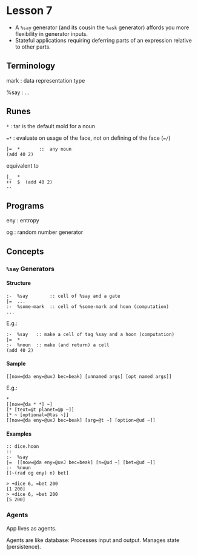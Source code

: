 # Lesson 7

- A `%say` generator (and its cousin the `%ask` generator) affords you more flexibility in generator inputs.
- Stateful applications requiring deferring parts of an expression relative to other parts.

## Terminology

mark
: data representation type

%say
: ...

## Runes

`*`
: tar is the default mold for a noun

`=*`
: evaluate on usage of the face, not on defining of the face (`=/`)

```hoon
|=  *       ::  any noun
(add 40 2)
```
equivalent to
```hoon
|_  *
++  $  (add 40 2)
--
```

## Programs

eny
: entropy

og
: random number generator


## Concepts

### `%say` Generators

#### Structure
```hoon
:-  %say        :: cell of %say and a gate
|=  ...
:-  %some-mark  :: cell of %some-mark and hoon (computation)
...
```
E.g.:
```hoon
:-  %say   :: make a cell of tag %say and a hoon (computation)
|=  *
:-  %noun  :: make (and return) a cell
(add 40 2)
```

#### Sample

```hoon
[[now=@da eny=@uvJ bec=beak] [unnamed args] [opt named args]]
```
E.g.:
```hoon
*
[[now=@da * *] ~]
[* [text=@t planet=@p ~]]
[* ~ [optional=@tas ~]]
[[now=@da eny=@uvJ bec=beak] [arg=@t ~] [option=@ud ~]]
```

#### Examples

```hoon
:: dice.hoon
::
:-  %say
|=  [[now=@da eny=@uvJ bec=beak] [n=@ud ~] [bet=@ud ~]]
:-  %noun
[(~(rad og eny) n) bet]
```

```dojo
> +dice 6, =bet 200
[1 200]
> +dice 6, =bet 200
[5 200]
```


### Agents

App lives as agents.

Agents are like database: Processes input and output. Manages state (persistence).


